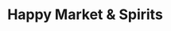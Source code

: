 ---
title: "Happy Market & Spirits"
url: /jamaica-plain/happy-market-and-spirits/
shop: greengrocer
---